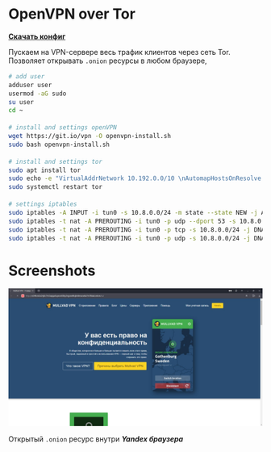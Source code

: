 # OpenVPN over Tor
[**Скачать конфиг**](https://github.com/f5ociety/OpenVPN-over-Tor/releases/download/v1.0/tor.ovpn)

Пускаем на VPN-сервере весь трафик клиентов через сеть Tor. Позволяет открывать ``.onion`` ресурсы в любом браузере, 

```bash 
# add user
adduser user
usermod -aG sudo
su user
cd ~

# install and settings openVPN
wget https://git.io/vpn -O openvpn-install.sh
sudo bash openvpn-install.sh

# install and settings tor
sudo apt install tor
sudo echo -e "VirtualAddrNetwork 10.192.0.0/10 \nAutomapHostsOnResolve 1 \nDNSPort 10.8.0.1:53530 \nTransPort 10.8.0.1:9040" >> /etc/tor/torrc
sudo systemctl restart tor

# settings iptables
sudo iptables -A INPUT -i tun0 -s 10.8.0.0/24 -m state --state NEW -j ACCEPT
sudo iptables -t nat -A PREROUTING -i tun0 -p udp --dport 53 -s 10.8.0.0/24 -j DNAT --to-destination 10.8.0.1:53530
sudo iptables -t nat -A PREROUTING -i tun0 -p tcp -s 10.8.0.0/24 -j DNAT --to-destination 10.8.0.1:9040
sudo iptables -t nat -A PREROUTING -i tun0 -p udp -s 10.8.0.0/24 -j DNAT --to-destination 10.8.0.1:9040
```
# Screenshots
![yandexplusonion](./YandexTor.jpg)

Открытый ``.onion`` ресурс внутри _**Yandex браузера**_
